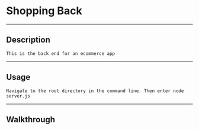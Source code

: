 
# Shopping Back

---

## Description
```
This is the back end for an ecommerce app
```

---

## Usage
```
Navigate to the root directory in the command line. Then enter node server.js
```

---

## Walkthrough


